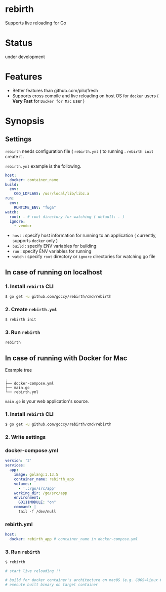 # rebirth
Supports live reloading for Go

# Status

under development

# Features

- Better features than github.com/pilu/fresh
- Supports cross compile and live reloading on host OS for `docker` users ( **Very Fast** for `Docker for Mac` user )

# Synopsis

## Settings

`rebirth` needs configuration file ( `rebirth.yml` ) to running .
`rebirth init` create it .

`rebirth.yml` example is the following.

```yaml
host:
  docker: container_name
build:
  env:
    CGO_LDFLAGS: /usr/local/lib/libz.a
run:
  env:
    RUNTIME_ENV: "fuga"
watch:
  root: . # root directory for watching ( default: . )
  ignore:
    - vendor
```

- `host` : specify host information for running to an application ( currently, supports `docker` only )
- `build` : specify ENV variables for building
- `run` : specify ENV variables for running
- `watch` : specify `root` directory or `ignore` directories for watching go file

## In case of running on localhost

### 1. Install `rebirth` CLI

```bash
$ go get -u github.com/goccy/rebirth/cmd/rebirth
```

### 2. Create `rebirth.yml`

```bash
$ rebirth init
```

### 3. Run `rebirth`

```bash
rebirth
```

## In case of running with Docker for Mac

Example tree

```
.
├── docker-compose.yml
├── main.go
└── rebirth.yml
```

`main.go` is your web application's source.

### 1. Install `rebirth` CLI

```bash
$ go get -u github.com/goccy/rebirth/cmd/rebirth
```

### 2. Write settings

### docker-compose.yml

```yaml
version: '2'
services:
  app:
    image: golang:1.13.5
    container_name: rebirth_app
    volumes:
      - '.:/go/src/app'
    working_dir: /go/src/app
    environment:
      GO111MODULE: "on"
    command: |
      tail -f /dev/null
```

### rebirth.yml

```yaml
host:
  docker: rebirth_app # container_name in docker-compose.yml
```

### 3. Run `rebirth`

```bash
$ rebirth

# start live reloading !!

# build for docker container's architecture on macOS (e.g. GOOS=linux GOARCH=amd64
# execute built binary on target container
```


